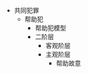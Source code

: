 - 共同犯罪
    - 帮助犯
        - 帮助犯模型
        - 二阶层
            - 客观阶层
            - 主观阶层
                - 帮助故意